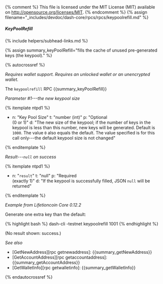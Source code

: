 {% comment %}
This file is licensed under the MIT License (MIT) available on
http://opensource.org/licenses/MIT.
{% endcomment %}
{% assign filename="_includes/devdoc/dash-core/rpcs/rpcs/keypoolrefill.md" %}

##### KeyPoolRefill
{% include helpers/subhead-links.md %}

{% assign summary_keyPoolRefill="fills the cache of unused pre-generated keys (the keypool)." %}

<!-- __ -->

{% autocrossref %}

*Requires wallet support.  Requires an unlocked wallet or an unencrypted
wallet.*

The `keypoolrefill` RPC {{summary_keyPoolRefill}}

*Parameter #1---the new keypool size*

{% itemplate ntpd1 %}
- n: "Key Pool Size"
  t: "number (int)"
  p: "Optional<br>(0 or 1)"
  d: "The new size of the keypool; if the number of keys in the keypool is less than this number, new keys will be generated.  Default is `1000`.  The value `0` also equals the default.  The value specified is for this call only---the default keypool size is not changed"

{% enditemplate %}

*Result---`null` on success*

{% itemplate ntpd1 %}
- n: "`result`"
  t: "null"
  p: "Required<br>(exactly 1)"
  d: "If the keypool is successfully filled, JSON `null` will be returned"

{% enditemplate %}

*Example from Lifetioncoin Core 0.12.2*

Generate one extra key than the default:

{% highlight bash %}
dash-cli -testnet keypoolrefill 1001
{% endhighlight %}

(No result shown: success.)

*See also*

* [GetNewAddress][rpc getnewaddress]: {{summary_getNewAddress}}
* [GetAccountAddress][rpc getaccountaddress]: {{summary_getAccountAddress}}
* [GetWalletInfo][rpc getwalletinfo]: {{summary_getWalletInfo}}

{% endautocrossref %}
